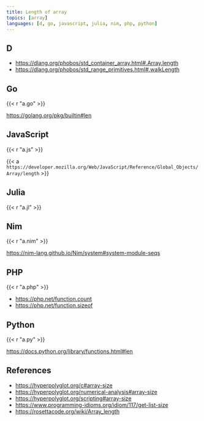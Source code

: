 ```yaml
---
title: Length of array
topics: [array]
languages: [d, go, javascript, julia, nim, php, python]
---
```


## D

- <https://dlang.org/phobos/std_container_array.html#.Array.length>
- <https://dlang.org/phobos/std_range_primitives.html#.walkLength>

## Go

{{< r "a.go" >}}

<https://golang.org/pkg/builtin#len>

## JavaScript

{{< r "a.js" >}}

{{< a `https://developer.mozilla.org/Web/JavaScript/Reference/Global_Objects/
Array/length` >}}

## Julia

{{< r "a.jl" >}}

## Nim

{{< r "a.nim" >}}

<https://nim-lang.github.io/Nim/system#system-module-seqs>

## PHP

{{< r "a.php" >}}

- <https://php.net/function.count>
- <https://php.net/function.sizeof>

## Python

{{< r "a.py" >}}

<https://docs.python.org/library/functions.html#len>

## References

- <https://hyperpolyglot.org/c#array-size>
- <https://hyperpolyglot.org/numerical-analysis#array-size>
- <https://hyperpolyglot.org/scripting#array-size>
- <https://www.programming-idioms.org/idiom/117/get-list-size>
- <https://rosettacode.org/wiki/Array_length>
